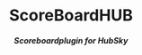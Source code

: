 <h1 align='center'>ScoreBoardHUB</h1>
<h5 align='center'>Scoreboardplugin for HubSky</h1>
<br></br>
